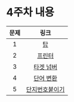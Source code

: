 # 4주차 내용

| 문제 |                                 링크                                  |
| :--: | :-------------------------------------------------------------------: |
|  1   |              [탑](https://www.acmicpc.net/problem/2493)               |
|  2   |  [프린터](https://programmers.co.kr/learn/courses/30/lessons/42587)   |
|  3   | [타겟 넘버](https://programmers.co.kr/learn/courses/30/lessons/43165) |
|  4   | [단어 변환](https://programmers.co.kr/learn/courses/30/lessons/43163) |
|  5   |        [단지번호붙이기](https://www.acmicpc.net/problem/2667)         |
